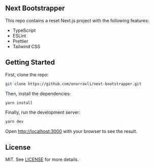 ## Next Bootstrapper

This repo contains a reset Next.js project with the following features:

- TypeScript
- ESLint
- Prettier
- Tailwind CSS

## Getting Started

First, clone the repo:

```bash
git clone https://github.com/onurravli/next-bootstrapper.git
```

Then, install the dependencies:

```bash
yarn install
```

Finally, run the development server:

```bash
yarn dev
```

Open [http://localhost:3000](http://localhost:3000) with your browser to see the result.

## License

MIT. See [LICENSE](./LICENSE.md) for more details.
